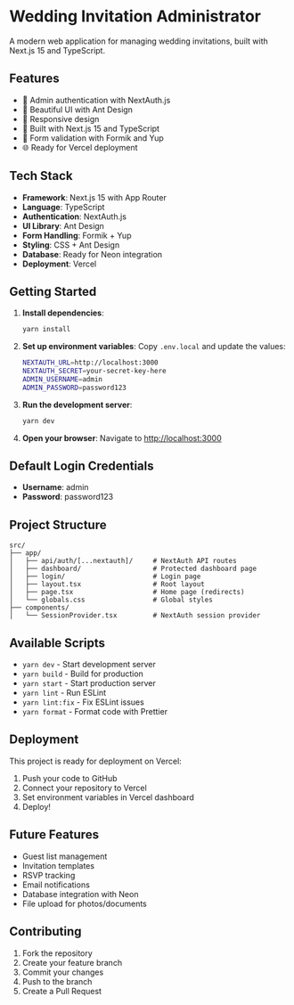 # Wedding Invitation Administrator

A modern web application for managing wedding invitations, built with Next.js 15 and TypeScript.

## Features

- 🔐 Admin authentication with NextAuth.js
- 🎨 Beautiful UI with Ant Design
- 📱 Responsive design
- 🚀 Built with Next.js 15 and TypeScript
- 📝 Form validation with Formik and Yup
- 🌐 Ready for Vercel deployment

## Tech Stack

- **Framework**: Next.js 15 with App Router
- **Language**: TypeScript
- **Authentication**: NextAuth.js
- **UI Library**: Ant Design
- **Form Handling**: Formik + Yup
- **Styling**: CSS + Ant Design
- **Database**: Ready for Neon integration
- **Deployment**: Vercel

## Getting Started

1. **Install dependencies**:
   ```bash
   yarn install
   ```

2. **Set up environment variables**:
   Copy `.env.local` and update the values:
   ```bash
   NEXTAUTH_URL=http://localhost:3000
   NEXTAUTH_SECRET=your-secret-key-here
   ADMIN_USERNAME=admin
   ADMIN_PASSWORD=password123
   ```

3. **Run the development server**:
   ```bash
   yarn dev
   ```

4. **Open your browser**:
   Navigate to [http://localhost:3000](http://localhost:3000)

## Default Login Credentials

- **Username**: admin
- **Password**: password123

## Project Structure

```
src/
├── app/
│   ├── api/auth/[...nextauth]/     # NextAuth API routes
│   ├── dashboard/                  # Protected dashboard page
│   ├── login/                      # Login page
│   ├── layout.tsx                  # Root layout
│   ├── page.tsx                    # Home page (redirects)
│   └── globals.css                 # Global styles
├── components/
│   └── SessionProvider.tsx         # NextAuth session provider
```

## Available Scripts

- `yarn dev` - Start development server
- `yarn build` - Build for production
- `yarn start` - Start production server
- `yarn lint` - Run ESLint
- `yarn lint:fix` - Fix ESLint issues
- `yarn format` - Format code with Prettier

## Deployment

This project is ready for deployment on Vercel:

1. Push your code to GitHub
2. Connect your repository to Vercel
3. Set environment variables in Vercel dashboard
4. Deploy!

## Future Features

- Guest list management
- Invitation templates
- RSVP tracking
- Email notifications
- Database integration with Neon
- File upload for photos/documents

## Contributing

1. Fork the repository
2. Create your feature branch
3. Commit your changes
4. Push to the branch
5. Create a Pull Request